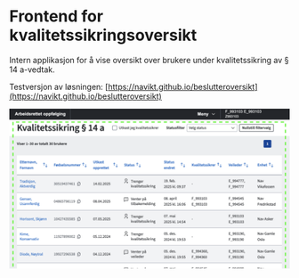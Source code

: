 # Frontend for kvalitetssikringsoversikt

Intern applikasjon for å vise oversikt over brukere under kvalitetssikring av § 14 a-vedtak.

Testversjon av løsningen: [https://navikt.github.io/beslutteroversikt](https://navikt.github.io/beslutteroversikt)

![Skjermutklipp av hvordan Kvalitetssikringsoversikt ser ut i frontend.](readme_illustrasjon_kvalitetssikringsoversikt.png)
